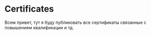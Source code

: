 # Certificates
Всем привет, тут я буду публиковать все сертификаты связанные с повышением квалификации и тд.
